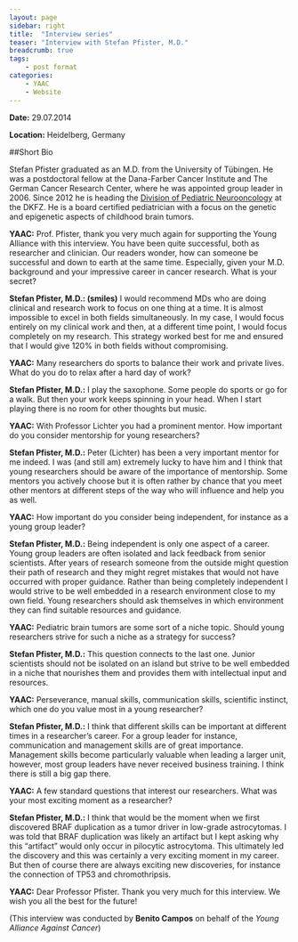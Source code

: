 ```yaml
---
layout: page
sidebar: right
title:  "Interview series"
teaser: "Interview with Stefan Pfister, M.D."
breadcrumb: true
tags:
    - post format
categories:
    - YAAC
    - Website
---
```


**Date:** 29.07.2014 

**Location:** Heidelberg, Germany   

##Short Bio

Stefan Pfister graduated as an M.D. from the University of Tübingen. He was a postdoctoral fellow at the Dana-Farber Cancer Institute and The German Cancer Research Center, where he was appointed group leader in 2006. Since 2012 he is heading the [Division of Pediatric Neurooncology](https://www.dkfz.de/en/paediatrische-neuroonkologie/index.php) at the DKFZ. He is a board certified pediatrician with a focus on the genetic and epigenetic aspects of childhood brain tumors. 


**YAAC:** Prof. Pfister, thank you very much again for supporting the Young Alliance with this interview. You have been quite successful, both as researcher and clinician. Our readers wonder, how can someone be successful and down to earth at the same time. Especially, given your M.D. background and your impressive career in cancer research. What is your secret?   

**Stefan Pfister, M.D.: (smiles)** I would recommend MDs who are doing clinical and research work to focus on one thing at a time. It is almost impossible to excel in both fields simultaneously. In my case, I would focus entirely on my clinical work and then, at a different time point, I would focus completely on my research. This strategy worked best for me and ensured that I would give 120% in both fields without compromising.    

**YAAC:** Many researchers do sports to balance their work and private lives. What do you do to relax after a hard day of work?   

**Stefan Pfister, M.D.:** I play the saxophone. Some people do sports or go for a walk. But then your work keeps spinning in your head. When I start playing there is no room for other thoughts but music.    

**YAAC:** With Professor Lichter you had a prominent mentor. How important do you consider mentorship for young researchers?   

**Stefan Pfister, M.D.:** Peter (Lichter) has been a very important mentor for me indeed. I was (and still am) extremely lucky to have him and I think that young researchers should be aware of the importance of mentorship. Some mentors you actively choose but it is often rather by chance that you meet other mentors at different steps of the way who will influence and help you as well.    

**YAAC:** How important do you consider being independent, for instance as a young group leader?   

**Stefan Pfister, M.D.:** Being independent is only one aspect of a career. Young group leaders are often isolated and lack feedback from senior scientists. After years of research someone from the outside might question their path of research and they might regret mistakes that would not have occurred with proper guidance. Rather than being completely independent I would strive to be well embedded in a research environment close to my own field. Young researchers should ask themselves in which environment they can find suitable resources and guidance.    

**YAAC:** Pediatric brain tumors are some sort of a niche topic. Should young researchers strive for such a niche as a strategy for success?   

**Stefan Pfister, M.D.:** This question connects to the last one. Junior scientists should not be isolated on an island but strive to be well embedded in a niche that nourishes them and provides them with intellectual input and resources.    

**YAAC:** Perseverance, manual skills, communication skills, scientific instinct, which one do you value most in a young researcher?   

**Stefan Pfister, M.D.:** I think that different skills can be important at different times in a researcher’s career. For a group leader for instance, communication and management skills are of great importance. Management skills become particularly valuable when leading a larger unit, however, most group leaders have never received business training. I think there is still a big gap there.     

**YAAC:** A few standard questions that interest our researchers. What was your most exciting moment as a researcher?   

**Stefan Pfister, M.D.:** I think that would be the moment when we first discovered BRAF duplication as a tumor driver in low-grade astrocytomas. I was told that BRAF duplication was likely an artifact but I kept asking why this “artifact” would only occur in pilocytic astrocytoma. This ultimately led the discovery and this was certainly a very exciting moment in my career. But then of course there are always exciting new discoveries, for instance the connection of TP53 and chromothripsis.   

**YAAC:** Dear Professor Pfister. Thank you very much for this interview. We wish you all the best for the future!

 

(This interview was conducted by **Benito Campos** on behalf of the _Young Alliance Against Cancer_)
